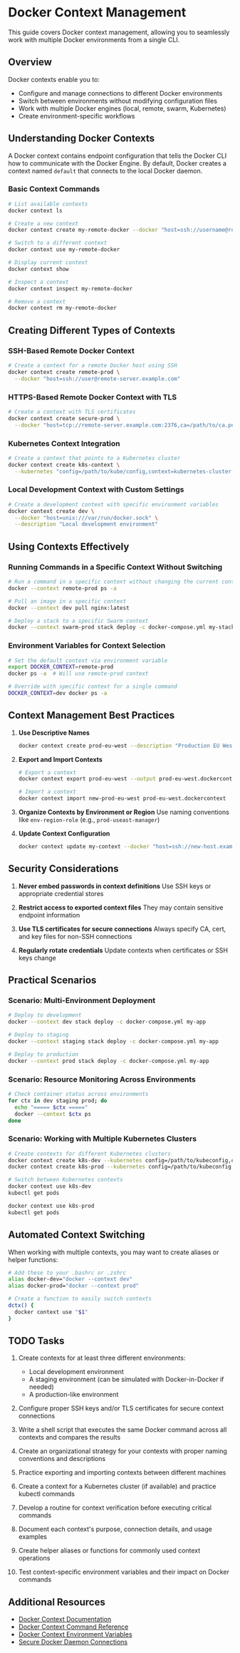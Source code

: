 # Docker Context Management

This guide covers Docker context management, allowing you to seamlessly work with multiple Docker environments from a single CLI.

## Overview

Docker contexts enable you to:
- Configure and manage connections to different Docker environments
- Switch between environments without modifying configuration files
- Work with multiple Docker engines (local, remote, swarm, Kubernetes)
- Create environment-specific workflows

## Understanding Docker Contexts

A Docker context contains endpoint configuration that tells the Docker CLI how to communicate with the Docker Engine. By default, Docker creates a context named `default` that connects to the local Docker daemon.

### Basic Context Commands

```bash
# List available contexts
docker context ls

# Create a new context
docker context create my-remote-docker --docker "host=ssh://username@remote-host"

# Switch to a different context
docker context use my-remote-docker

# Display current context
docker context show

# Inspect a context
docker context inspect my-remote-docker

# Remove a context
docker context rm my-remote-docker
```

## Creating Different Types of Contexts

### SSH-Based Remote Docker Context

```bash
# Create a context for a remote Docker host using SSH
docker context create remote-prod \
  --docker "host=ssh://user@remote-server.example.com"
```

### HTTPS-Based Remote Docker Context with TLS

```bash
# Create a context with TLS certificates
docker context create secure-prod \
  --docker "host=tcp://remote-server.example.com:2376,ca=/path/to/ca.pem,cert=/path/to/cert.pem,key=/path/to/key.pem"
```

### Kubernetes Context Integration

```bash
# Create a context that points to a Kubernetes cluster
docker context create k8s-context \
  --kubernetes "config=/path/to/kube/config,context=kubernetes-cluster-name"
```

### Local Development Context with Custom Settings

```bash
# Create a development context with specific environment variables
docker context create dev \
  --docker "host=unix:///var/run/docker.sock" \
  --description "Local development environment"
```

## Using Contexts Effectively

### Running Commands in a Specific Context Without Switching

```bash
# Run a command in a specific context without changing the current context
docker --context remote-prod ps -a

# Pull an image in a specific context
docker --context dev pull nginx:latest

# Deploy a stack to a specific Swarm context
docker --context swarm-prod stack deploy -c docker-compose.yml my-stack
```

### Environment Variables for Context Selection

```bash
# Set the default context via environment variable
export DOCKER_CONTEXT=remote-prod
docker ps -a  # Will use remote-prod context

# Override with specific context for a single command
DOCKER_CONTEXT=dev docker ps -a
```

## Context Management Best Practices

1. **Use Descriptive Names**
   ```bash
   docker context create prod-eu-west --description "Production EU West Region" --docker "host=ssh://user@eu-west.example.com"
   ```

2. **Export and Import Contexts**
   ```bash
   # Export a context
   docker context export prod-eu-west --output prod-eu-west.dockercontext
   
   # Import a context
   docker context import new-prod-eu-west prod-eu-west.dockercontext
   ```

3. **Organize Contexts by Environment or Region**
   Use naming conventions like `env-region-role` (e.g., `prod-useast-manager`)

4. **Update Context Configuration**
   ```bash
   docker context update my-context --docker "host=ssh://new-host.example.com"
   ```

## Security Considerations

1. **Never embed passwords in context definitions**
   Use SSH keys or appropriate credential stores

2. **Restrict access to exported context files**
   They may contain sensitive endpoint information

3. **Use TLS certificates for secure connections**
   Always specify CA, cert, and key files for non-SSH connections

4. **Regularly rotate credentials**
   Update contexts when certificates or SSH keys change

## Practical Scenarios

### Scenario: Multi-Environment Deployment

```bash
# Deploy to development
docker --context dev stack deploy -c docker-compose.yml my-app

# Deploy to staging
docker --context staging stack deploy -c docker-compose.yml my-app

# Deploy to production
docker --context prod stack deploy -c docker-compose.yml my-app
```

### Scenario: Resource Monitoring Across Environments

```bash
# Check container status across environments
for ctx in dev staging prod; do
  echo "===== $ctx ====="
  docker --context $ctx ps
done
```

### Scenario: Working with Multiple Kubernetes Clusters

```bash
# Create contexts for different Kubernetes clusters
docker context create k8s-dev --kubernetes config=/path/to/kubeconfig,context=dev-cluster
docker context create k8s-prod --kubernetes config=/path/to/kubeconfig,context=prod-cluster

# Switch between Kubernetes contexts
docker context use k8s-dev
kubectl get pods

docker context use k8s-prod
kubectl get pods
```

## Automated Context Switching

When working with multiple contexts, you may want to create aliases or helper functions:

```bash
# Add these to your .bashrc or .zshrc
alias docker-dev="docker --context dev"
alias docker-prod="docker --context prod"

# Create a function to easily switch contexts
dctx() {
  docker context use "$1"
}
```

## TODO Tasks

1. Create contexts for at least three different environments:
   - Local development environment
   - A staging environment (can be simulated with Docker-in-Docker if needed)
   - A production-like environment

2. Configure proper SSH keys and/or TLS certificates for secure context connections

3. Write a shell script that executes the same Docker command across all contexts and compares the results

4. Create an organizational strategy for your contexts with proper naming conventions and descriptions

5. Practice exporting and importing contexts between different machines

6. Create a context for a Kubernetes cluster (if available) and practice kubectl commands

7. Develop a routine for context verification before executing critical commands

8. Document each context's purpose, connection details, and usage examples

9. Create helper aliases or functions for commonly used context operations

10. Test context-specific environment variables and their impact on Docker commands

## Additional Resources

- [Docker Context Documentation](https://docs.docker.com/engine/context/working-with-contexts/)
- [Docker Context Command Reference](https://docs.docker.com/engine/reference/commandline/context/)
- [Docker Context Environment Variables](https://docs.docker.com/engine/reference/commandline/cli/#environment-variables)
- [Secure Docker Daemon Connections](https://docs.docker.com/engine/security/protect-access/) 